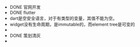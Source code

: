 - DONE  官网开发
- DONE  flutter
- dart是空安全语言，对于有类型的变量，其值不能为空。
- widget没有生命周期，是immutable的，而element tree是可变的
-
- DONE  策划清灰
-